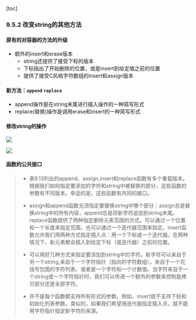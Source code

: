 [toc]

### 9.5.2 改变string的其他方法

#### 原有的对容器的方法的升级

* 额外的insert和erase版本
  * string还提供了接受下标的版本
  * 下标指出了开始删除的位置，或是insert到给定值之前的位置
  * 提供了接受C风格字符数组的insert和assign版本

#### 新方法：`append` `replace`

* append操作是在string末尾进行插入操作的一种简写形式
* replace(替换)操作是调用erase和insert的一种简写形式

#### 修改string的操作

![](https://img-blog.csdnimg.cn/20210203152257593.png?x-oss-process=image/watermark,type_ZmFuZ3poZW5naGVpdGk,shadow_10,text_aHR0cHM6Ly9ibG9nLmNzZG4ubmV0L0NIWWFiYzEyMzQ1Nmho,size_16,color_FFFFFF,t_70)

![](https://img-blog.csdnimg.cn/20210203152335991.png?x-oss-process=image/watermark,type_ZmFuZ3poZW5naGVpdGk,shadow_10,text_aHR0cHM6Ly9ibG9nLmNzZG4ubmV0L0NIWWFiYzEyMzQ1Nmho,size_16,color_FFFFFF,t_70)

#### 函数的公共接口

> * 表9.13列出的append、assign,insert和replace函数有多个重载版本。根据我们如何指定要添加的字符和string中被替换的部分，这些函数的参数有不同版本。幸运的是，这些函数有共同的接口。
>
> * assign和append函数无须指定要替换string中哪个部分：assign总是替换string中的所有内容，append总是将新字符追加到string末尾。replace函数提供了两种指定删除元素范围的方式。可以通过一个位置和一个长度来指定范围，也可以通过一个迭代器范围来指定。insert函数允许我们用两种方式指定插入点：用一个下标或一个迭代器。在两种情况下，新元素都会插入到给定下标（或迭代器）之前的位置。
>
> * 可以用好几种方式来指定要添加到string中的字符。新字符可以来自于另一个string,来自于一个字符指针（指向的字符数组），来自于一个花括号包围的字符列表，或者是一个字符和一个计数值。当字符来自于一个string或一个字符指针时，我们可以传递一个额外的参数来控制是拷贝部分还是全部字符。
>
> * 并不是每个函数都支持所有形式的参数。例如，insert就不支持下标和初始化列表参数。类似的，如果我们希望用迭代器指定插入点，就不能用字符指针指定新字符的来源。

